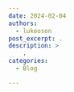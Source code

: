```yaml
---
date: 2024-02-04
authors: 
  - lukeoson
post_excerpt: .
description: >
    .
categories:
  - Blog

---
```


